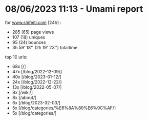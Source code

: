 # 08/06/2023 11:13 - Umami report
for www.shifeiti.com [24h] :

 - 285 (65) page views
 - 107 (18) uniques
 - 95 (24) bounces
 - 3h 59' 18'' (2h 19' 23'') totaltime


top 10 urls:
 - 68x [/]
 - 47x [/blog/2022-12-09/]
 - 40x [/blog/2023-01-12/]
 - 24x [/blog/2022-12-22/]
 - 13x [/blog/2022-05-07/]
 - 8x [/wiki/]
 - 8x [/about/]
 - 6x [/blog/2023-02-03/]
 - 5x [/blog/categories/%E6%8A%80%E6%9C%AF/]
 - 5x [/blog/categories/]


